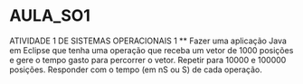 # AULA_SO1
ATIVIDADE 1 DE SISTEMAS OPERACIONAIS 1 ** Fazer uma aplicação Java em Eclipse que tenha uma operação que receba um vetor de 1000 posições e gere o tempo gasto para percorrer o vetor. Repetir para 10000 e 100000 posições. Responder com o tempo (em nS ou S) de cada operação.
